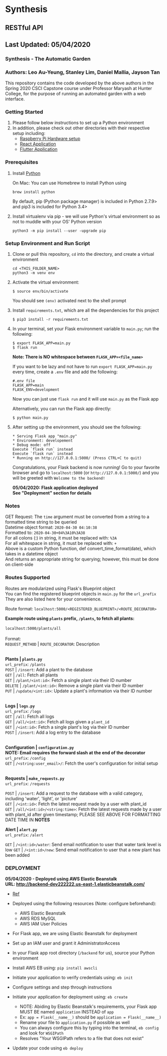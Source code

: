 # Synthesis
## RESTful API 
## Last Updated: 05/04/2020
### Synthesis - The Automatic Garden
### Authors: Leo Au-Yeung, Stanley Lim, Daniel Mallia, Jayson Tan


This repository contains the code developed by the above authors in the 
Spring 2020 CSCI Capstone course under Professor Maryash at Hunter College, for 
the purpose of running an automated garden with a web interface. 

### Getting Started 
1. Please follow below instructions to set up a Python environment
2. In addition, please check out other directories with their respective setup including: 
    - [Raspberry Pi Hardware setup](https://github.com/tanj299/synthesis/tree/python-arduino-dev)
    - [React Application](https://github.com/tanj299/synthesis/tree/master/frontend-new)
    - [Flutter Application](https://github.com/tanj299/synthesis/tree/flutter-app-dev)

### Prerequisites 

1. Install [Python](https://www.python.org/ "Python Main page") 

    On Mac: You can use Homebrew to install Python using
    ~~~~
    brew install python
    ~~~~

    By default, pip (Python package manager) is included in Python 2.7.9> and pip3 is included for Python 3.4>

2. Install virtualenv via pip - we will use Python's virtual environment so as not to muddle with your OS' Python version
    ~~~~
    python3 -m pip install --user -upgrade pip
    ~~~~

### Setup Environment and Run Script
1.  Clone or pull this repository, ```cd``` into the directory, and create a virtual environment  
	~~~~
	cd <THIS_FOLDER_NAME>
    python3 -m venv env
	~~~~

2.  Activate the virtual environment:
	~~~~
	$ source env/bin/activate
	~~~~
    You should see ```(env)``` activated next to the shell prompt

3.  Install ```requirements.txt```, which are all the dependencies for this project
    ~~~~
    $ pip3 install -r requirements.txt
    ~~~~

4.  In your terminal, set your Flask environment variable to `main.py`; run the following:
    ~~~~
    $ export FLASK_APP=main.py
    $ flask run 
    ~~~~
    **Note: There is NO whitespace between `FLASK_APP=<file_name>`**

    If you want to be lazy and not have to run `export FLASK_APP=main.py` every time, create a `.env` file and add the following:
    ~~~~
    #.env file
    FLASK_APP=main
    FLASK_ENV=development
    ~~~~

    Now you can just use `flask run` and it will use `main.py` as the Flask app

    Alternatively, you can run the Flask app directly:
    ~~~~
    $ python main.py
    ~~~~

5. After setting up the environment, you should see the following: 
    ```
    * Serving Flask app "main.py"
    * Environment: developement
    * Debug mode: off
    Execute `flask run` instead
    Execute `flask run` instead
    * Running on http://127.0.0.1:5000/ (Press CTRL+C to quit)
    ```
    Congratulations, your Flask backend is now running! Go to your favorite browser and go to 
    `localhost:5000` (or `http://127.0.0.1:5000/`) and you will be greeted with `Welcome to the backend!`

    **05/04/2020: Flask application deployed <br/>
    See "Deployment" section for details**

### Notes
GET Request: The `time` argument must be converted from a string to a formatted time string to be queried<br/>
Datetime object format: `2020-04-30 04:10:38`<br/>
Formatted to: `2020-04-30+04%3A10%3A38`<br/>
For all colons (:) in string, it must be replaced with: `%3A`<br/>
For all whitespace in string, it must be replaced with: `+`<br/>
Above is a custom Python function, def convert_time_format(date), which takes in a datetime object <br/>
And returns an appropriate string for querying; however, this must be done on client-side<br/>

### Routes Supported
Routes are modularized using Flask's Blueprint object<br/> 
You can find the registered blueprint objects in `main.py` for the `url_prefix`<br/>
They are also listed here for your convenience. <br/>

Route format: `localhost:5000/<REGISTERED_BLUEPRINT>/<ROUTE_DECORATOR>`<br/>

**Example route using `plants` prefix, `/plants`, to fetch all plants:**
<br/>
<br/>
`localhost:5000/plants/all`
<br/>
<br/> 
Format:<br/>
`REQUEST_METHOD` | `ROUTE_DECORATOR`: Description
<br/><br/>


**Plants | `plants.py`**<br/>
`url_prefix`: `/plants`
<br/>
`POST`      | `/insert`: Add a plant to the database<br/>
`GET`       | `/all`: Fetch all plants<br/>
`GET`       | `/plant/<int:id>`: Fetch a single plant via their ID number<br/>
`DELETE`    | `/plant/<int:id>`: Remove a single plant via their ID number<br/>
`PUT`       | `/update/<int:id>`: Update a plant's information via their ID number<br/>
<br/>

**Logs | `logs.py`**<br/>
`url_prefix`: `/logs`
<br/>
`GET`       | `/all`: Fetch all logs<br/>
`GET`       | `/all/<int:id>`: Fetch all logs given a `plant_id`<br/>
`GET`       | `/<int:id>`: Fetch a single plant's log via their ID number<br/>
`POST`      | `/insert`: Add a log entry to the database<br/>
<br/>

**Configuration | `configuration.py`**<br/>
**NOTE: Email requires the forward slash at the end of the decorator**<br/>
`url_prefix`: `/config`
<br>
`GET`       | `/<string:user_email>/`: Fetch the user's configuration for initial setup<br/>
<br/>

**Requests | `make_requests.py`**<br/>
`url_prefix`: `/requests`
<br/>

`POST`      | `/insert`: Add a request to the database with a valid category, including 'water', 'light', or 'picture'<br/>
`GET`       | `/<int:id>`: Fetch the latest request made by a user with plant_id<br/>
`GET`       | `/all/<int:id>/<string:time>`: Fetch the latest requests made by a user with plant_id after given timestamp; PLEASE SEE ABOVE FOR FORMATTING DATE TIME IN **NOTES**<br/>

**Alert | `alert.py`**<br/>
`url_prefix`: `/alert`

`GET`       | `/<int:id>/water`: Send email notification to user that water tank level is low
`GET`       | `/<int:id>/new`: Send email notification to user that a new plant has been added 

### DEPLOYMENT
**05/04/2020 - Deployed using AWS Elastic Beanstalk**<br/>
**URL: http://backend-dev222222.us-east-1.elasticbeanstalk.com/**
- [Ref](https://medium.com/@rodkey/deploying-a-flask-application-on-aws-a72daba6bb80)

- Deployed using the following resources (Note: configure beforehand):
    - AWS Elastic Beanstalk
    - AWS RDS MySQL
    - AWS IAM User Policies

- For Flask app, we are using Elastic Beanstalk for deployment
- Set up an IAM user and grant it AdministratorAccess
- In your Flask app root directory (`/backend` for us), source your Python environment
- Install AWS EB using: `pip install awscli`
- Initiate your application to verify credentials using: `eb init`
- Configure settings and step through instructions
- Initiate your application for deployment using: `eb create`
    - NOTE: Abiding by Elastic Beanstalk's requirements, your Flask app MUST BE named `application` INSTEAD of `app`
    - Ex: `app = Flask(__name__)` should be `application = Flask(__name__)`
    - Rename your file to `application.py` if possible as well
    - You can always configure this by typing into the terminal, `eb config` and look for `WSGIPath` 
    - Resolves "Your WSGIPath refers to a file that does not exist"
- Update your code using `eb deploy`